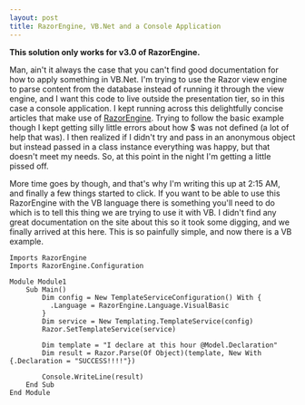 ```yaml
---
layout: post
title: RazorEngine, VB.Net and a Console Application
---
```


**This solution only works for v3.0 of RazorEngine.**

Man, ain't it always the case that you can't find good documentation for how to apply something in VB.Net. I'm trying to use the Razor view engine to parse content from the database instead of running it through the view engine, and I want this code to live outside the presentation tier, so in this case a console application. I kept running across this delightfully concise articles that make use of [RazorEngine](http://razorengine.codeplex.com/). Trying to follow the basic example though I kept getting silly little errors about how $ was not defined (a lot of help that was). I then realized if I didn't try and pass in an anonymous object but instead passed in a class instance everything was happy, but that doesn't meet my needs. So, at this point in the night I'm getting a little pissed off.

More time goes by though, and that's why I'm writing this up at 2:15 AM, and finally a few things started to click. If you want to be able to use this RazorEngine with the VB language there is something you'll need to do which is to tell this thing we are trying to use it with VB. I didn't find any great documentation on the site about this so it took some digging, and we finally arrived at this here. This is so painfully simple, and now there is a VB example.

``` vbnet
Imports RazorEngine
Imports RazorEngine.Configuration

Module Module1
    Sub Main()
        Dim config = New TemplateServiceConfiguration() With {
          .Language = RazorEngine.Language.VisualBasic
        }
        Dim service = New Templating.TemplateService(config)
        Razor.SetTemplateService(service)

        Dim template = "I declare at this hour @Model.Declaration"
        Dim result = Razor.Parse(Of Object)(template, New With {.Declaration = "SUCCESS!!!!"})

        Console.WriteLine(result)
    End Sub
End Module
```